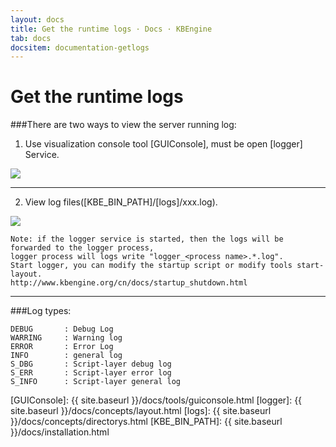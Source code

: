 ```yaml
---
layout: docs
title: Get the runtime logs · Docs · KBEngine
tab: docs
docsitem: documentation-getlogs
---
```


Get the runtime logs
====================

###There are two ways to view the server running log: 

1. Use visualization console tool [GUIConsole], must be open [logger] Service.
<img class="screenshots-img" src="{{ site.baseurl }}/assets/img/screenshots/guiconsole_log.jpg">



- - - 



2. View log files([KBE_BIN_PATH]/[logs]/xxx.log). 
<img class="screenshots-img" src="{{ site.baseurl }}/assets/img/screenshots/windows_getlogs.png">

	Note: if the logger service is started, then the logs will be forwarded to the logger process, 
	logger process will logs write "logger_<process name>.*.log".
	Start logger, you can modify the startup script or modify tools start-layout.
	http://www.kbengine.org/cn/docs/startup_shutdown.html


-----------------------------------------------------------------------------------------------

###Log types: 

	DEBUG		: Debug Log 
	WARRING		: Warning log 
	ERROR		: Error Log 
	INFO		: general log 
	S_DBG		: Script-layer debug log 
	S_ERR		: Script-layer error log 
	S_INFO		: Script-layer general log 






[GUIConsole]: {{ site.baseurl }}/docs/tools/guiconsole.html
[logger]: {{ site.baseurl }}/docs/concepts/layout.html
[logs]: {{ site.baseurl }}/docs/concepts/directorys.html
[KBE_BIN_PATH]: {{ site.baseurl }}/docs/installation.html
